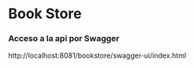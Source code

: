 # Book Store

### Acceso a la api por Swagger

http://localhost:8081/bookstore/swagger-ui/index.html
